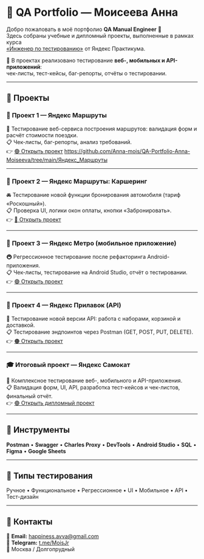 # 🎯 QA Portfolio — Моисеева Анна

Добро пожаловать в моё портфолио **QA Manual Engineer** 👋  
Здесь собраны учебные и дипломный проекты, выполненные в рамках курса  
[«Инженер по тестированию»](https://practicum.yandex.ru/) от Яндекс Практикума.  

🧩 В проектах реализовано тестирование **веб-, мобильных и API-приложений**:  
чек-листы, тест-кейсы, баг-репорты, отчёты о тестировании.

---

## 🚀 Проекты

### 🔹 **Проект 1 — Яндекс Маршруты**
🧭 Тестирование веб-сервиса построения маршрутов: валидация форм и расчёт стоимости поездки.  
📋 Чек-листы, баг-репорты, анализ требований.  
👉 [🟢 Открыть проект](./Project_1_Yandex_Routes) https://github.com/Anna-mois/QA-Portfolio-Anna-Moiseeva/tree/main/Яндекс_Маршруты

---

### 🔹 **Проект 2 — Яндекс Маршруты: Каршеринг**
🚘 Тестирование новой функции бронирования автомобиля (тариф «Роскошный»).  
📋 Проверка UI, логики окон оплаты, кнопки «Забронировать».  
👉 [🔵 Открыть проект](./Project_2_Yandex_Carsharing)

---

### 🔹 **Проект 3 — Яндекс Метро (мобильное приложение)**
🚇 Регрессионное тестирование после рефакторинга Android-приложения.  
📋 Чек-листы, тестирование на Android Studio, отчёт о тестировании.  
👉 [🟣 Открыть проект](./Project_3_Yandex_Metro)

---

### 🔹 **Проект 4 — Яндекс Прилавок (API)**
🛒 Тестирование новой версии API: работа с наборами, корзиной и доставкой.  
📋 Тестирование эндпоинтов через Postman (GET, POST, PUT, DELETE).  
👉 [🟠 Открыть проект](./Project_4_Yandex_Prilavok)

---

### 🎓 **Итоговый проект — Яндекс Самокат**
🛵 Комплексное тестирование веб-, мобильного и API-приложения.  
📋 Валидация форм, UI, API, разработка тест-кейсов и чек-листов, финальный отчёт.  
👉 [🟣 Открыть дипломный проект](./Final_Project_Yandex_Scooter)

---

## 🧰 Инструменты
**Postman** • **Swagger** • **Charles Proxy** • **DevTools** • **Android Studio** • **SQL** • **Figma** • **Google Sheets**

---

## 🧠 Типы тестирования
Ручное • Функциональное • Регрессионное • UI • Мобильное • API • Тест-дизайн  

---

## 💬 Контакты
📩 **Email:** [happiness.avva@gmail.com](mailto:happiness.avva@gmail.com)  
💬 **Telegram:** [t.me/MoisJr](https://t.me/MoisJr)  
📍 Москва / Долгопрудный  
